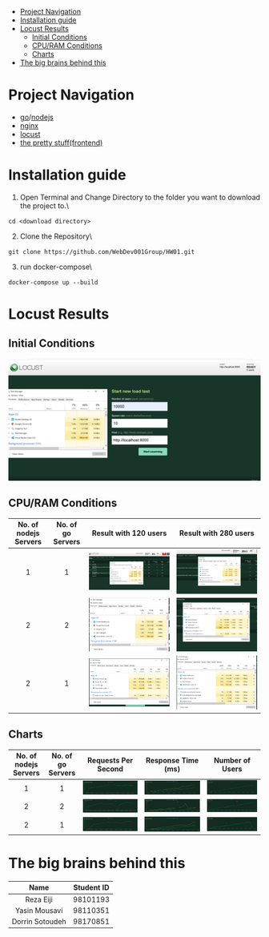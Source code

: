 - [Project Navigation](#project-navigation)
- [Installation guide](#installation-guide)
- [Locust Results](#locust-results)
  - [Initial Conditions](#initial-conditions)
  - [CPU/RAM Conditions](#cpuram-conditions)
  - [Charts](#charts)
- [The big brains behind this](#the-big-brains-behind-this)

# Project Navigation
- [go](golang)/[nodejs](nodejs)
- [nginx](nginx)
- [locust](locust)
- [the pretty stuff(frontend)](frontend)

# Installation guide
1. Open Terminal and Change Directory to the folder you want to download the project to.\
```
cd <download directory>
```

2. Clone the Repository\
```
git clone https://github.com/WebDev001Group/HW01.git
```

3. run docker-compose\
```
docker-compose up --build
```

# Locust Results
## Initial Conditions
![](locust/locust-screenshots/1/1.PNG?raw=true)

## CPU/RAM Conditions
| No. of nodejs Servers | No. of go Servers | Result with 120 users | Result with 280 users |
| :-: | :-: | :-: | :-: |
| 1 | 1 | ![](locust/locust-screenshots/1/2.PNG?raw=true) |  ![](locust/locust-screenshots/1/3.PNG?raw=true) |
| 2 | 2 | ![](locust/locust-screenshots/2/2.PNG?raw=true) |  ![](locust/locust-screenshots/2/3.PNG?raw=true) |
| 2 | 1 | ![](locust/locust-screenshots/3/2.PNG?raw=true) |  ![](locust/locust-screenshots/3/3.PNG?raw=true) |

## Charts
| No. of nodejs Servers | No. of go Servers | Requests Per Second | Response Time (ms) | Number of Users |
| :-: | :-: | :-: | :-: | :-: |
| 1 | 1 | ![](locust/locust-screenshots/1/4.PNG?raw=true) | ![](locust/locust-screenshots/1/5.PNG?raw=true) | ![](locust/locust-screenshots/1/6.PNG?raw=true) |
| 2 | 2 | ![](locust/locust-screenshots/2/4.PNG?raw=true) | ![](locust/locust-screenshots/2/5.PNG?raw=true) | ![](locust/locust-screenshots/2/6.PNG?raw=true) |
| 2 | 1 | ![](locust/locust-screenshots/3/5.PNG?raw=true) | ![](locust/locust-screenshots/3/6.PNG?raw=true) | ![](locust/locust-screenshots/3/7.PNG?raw=true) |

# The big brains behind this

| Name             | Student ID |
| :--------------: | :--------: |
| Reza Eiji        | 98101193   |
| Yasin Mousavi    | 98110351   |
| Dorrin Sotoudeh  | 98170851   |
